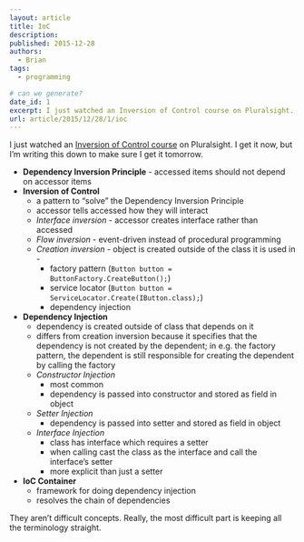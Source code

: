 ```yaml
---
layout: article
title: IoC
description: 
published: 2015-12-28
authors:
  - Brian
tags: 
  - programming

# can we generate?
date_id: 1
excerpt: I just watched an Inversion of Control course on Pluralsight. I get it now, but I’m writing this down to make sure I get it tomorrow.
url: article/2015/12/28/1/ioc
---
```

I just watched an [Inversion of Control course](http://www.pluralsight.com/courses/inversion-of-control) on Pluralsight. I get it now, but I’m writing this down to make sure I get it tomorrow.

- **Dependency Inversion Principle** - accessed items should not depend on accessor items
- **Inversion of Control**
  - a pattern to “solve” the Dependency Inversion Principle
  - accessor tells accessed how they will interact
  - *Interface inversion* - accessor creates interface rather than accessed
  - *Flow inversion* - event-driven instead of procedural programming
  - *Creation inversion* - object is created outside of the class it is used in                    -  
    - factory pattern (`Button button = ButtonFactory.CreateButton();`)
    - service locator (`Button button = ServiceLocator.Create(IButton.class);`)
    - dependency injection
- **Dependency Injection**
  - dependency is created outside of class that depends on it
  - differs from creation inversion because it specifies that the dependency is not created by the dependent; in e.g. the factory pattern, the dependent is still responsible for creating the dependent by calling the factory
  - *Constructor Injection*
    - most common
    - dependency is passed into constructor and stored as field in object
  - *Setter Injection*
    - dependency is passed into setter and stored as field in object
  - *Interface Injection*
    - class has interface which requires a setter
    - when calling cast the class as the interface and call the interface’s setter
    - more explicit than just a setter
- **IoC Container**
  - framework for doing dependency injection
  - resolves the chain of dependencies
  
They aren’t difficult concepts. Really, the most difficult part is keeping all the terminology straight.